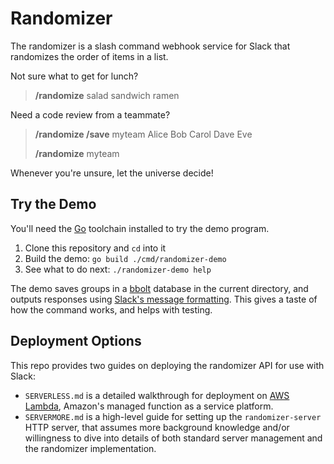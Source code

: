 # Randomizer

The randomizer is a slash command webhook service for Slack that randomizes the
order of items in a list.

Not sure what to get for lunch?

> **/randomize** salad sandwich ramen

Need a code review from a teammate?

> **/randomize /save** myteam Alice Bob Carol Dave Eve
>
> **/randomize** myteam

Whenever you're unsure, let the universe decide!

## Try the Demo

You'll need the [Go][go] toolchain installed to try the demo program.

1. Clone this repository and `cd` into it
1. Build the demo: `go build ./cmd/randomizer-demo`
1. See what to do next: `./randomizer-demo help`

The demo saves groups in a [bbolt][bbolt] database in the current directory,
and outputs responses using [Slack's message formatting][format]. This gives a
taste of how the command works, and helps with testing.

[go]: https://golang.org/
[format]: https://api.slack.com/docs/message-formatting
[bbolt]: https://go.etcd.io/bbolt

## Deployment Options

This repo provides two guides on deploying the randomizer API for use with
Slack:

- `SERVERLESS.md` is a detailed walkthrough for deployment on [AWS
  Lambda][lambda], Amazon's managed function as a service platform.
- `SERVERMORE.md` is a high-level guide for setting up the `randomizer-server`
  HTTP server, that assumes more background knowledge and/or willingness to
  dive into details of both standard server management and the randomizer
  implementation.

[lambda]: https://aws.amazon.com/lambda/
